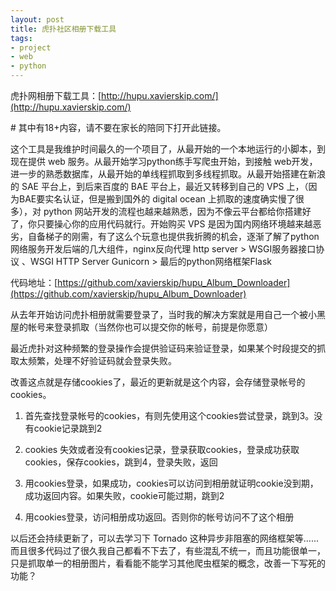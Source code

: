 ```yaml
---
layout: post
title: 虎扑社区相册下载工具
tags:
- project
- web
- python
---
```



虎扑网相册下载工具：[http://hupu.xavierskip.com/](http://hupu.xavierskip.com/)

\# 其中有18+内容，请不要在家长的陪同下打开此链接。

这个工具是我维护时间最久的一个项目了，从最开始的一个本地运行的小脚本，到现在提供 web 服务。从最开始学习python练手写爬虫开始，到接触 web开发，进一步的熟悉数据库，从最开始的单线程抓取到多线程抓取。从最开始搭建在新浪的 SAE 平台上，到后来百度的 BAE 平台上，最近又转移到自己的 VPS 上，（因为BAE要实名认证，但是搬到国外的 digital ocean 上抓取的速度确实慢了很多），对 python 网站开发的流程也越来越熟悉，因为不像云平台都给你搭建好了，你只要操心你的应用代码就行。开始购买 VPS 是因为国内网络环境越来越恶劣，自备梯子的刚需，有了这么个玩意也提供我折腾的机会，逐渐了解了python 网络服务开发后端的几大组件，nginx反向代理 http server > WSGI服务器接口协议 、WSGI HTTP Server Gunicorn > 最后的python网络框架Flask

代码地址：[https://github.com/xavierskip/hupu_Album_Downloader](https://github.com/xavierskip/hupu_Album_Downloader)


从去年开始访问虎扑相册就需要登录了，当时我的解决方案就是用自己一个被小黑屋的帐号来登录抓取（当然你也可以提交你的帐号，前提是你愿意）

最近虎扑对这种频繁的登录操作会提供验证码来验证登录，如果某个时段提交的抓取太频繁，处理不好验证码就会登录失败。

改善这点就是存储cookies了，最近的更新就是这个内容，会存储登录帐号的cookies。

1. 首先查找登录帐号的cookies，有则先使用这个cookies尝试登录，跳到3。没有cookie记录跳到2

2. cookies 失效或者没有cookies记录，登录获取cookies，登录成功获取cookies，保存cookies，跳到4，登录失败，返回

3. 用cookies登录，如果成功，cookies可以访问到相册就证明cookie没到期，成功返回内容。如果失败，cookie可能过期，跳到2

4.  用cookies登录，访问相册成功返回。否则你的帐号访问不了这个相册

以后还会持续更新了，可以去学习下 Tornado 这种异步非阻塞的网络框架等......而且很多代码过了很久我自己都看不下去了，有些混乱不统一，而且功能很单一，只是抓取单一的相册图片，看看能不能学习其他爬虫框架的概念，改善一下写死的功能？




